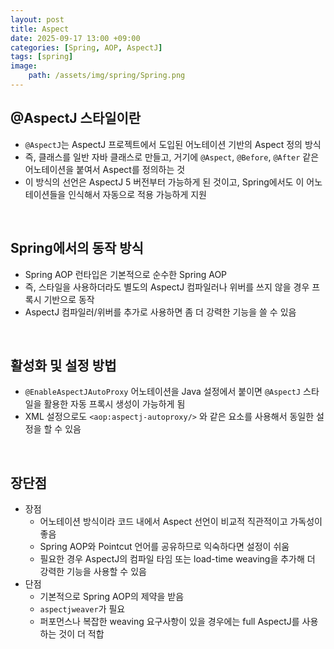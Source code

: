 ```yaml
---
layout: post
title: Aspect
date: 2025-09-17 13:00 +09:00
categories: [Spring, AOP, AspectJ]
tags: [spring]
image:
    path: /assets/img/spring/Spring.png
---
```


## @AspectJ 스타일이란

- `@AspectJ`는 AspectJ 프로젝트에서 도입된 어노테이션 기반의 Aspect 정의 방식
- 즉, 클래스를 일반 자바 클래스로 만들고, 거기에 `@Aspect`, `@Before`, `@After` 같은 어노테이션을 붙여서 Aspect를 정의하는 것
- 이 방식의 선언은 AspectJ 5 버전부터 가능하게 된 것이고, Spring에서도 이 어노테이션들을 인식해서 자동으로 적용 가능하게 지원

<br>

## Spring에서의 동작 방식

- Spring AOP 런타입은 기본적으로 순수한 Spring AOP
- 즉, 스타일을 사용하더라도 별도의 AspectJ 컴파일러나 위버를 쓰지 않을 경우 프록시 기반으로 동작
- AspectJ 컴파일러/위버를 추가로 사용하면 좀 더 강력한 기능을 쓸 수 있음

<br>

## 활성화 및 설정 방법

- `@EnableAspectJAutoProxy` 어노테이션을 Java 설정에서 붙이면 `@AspectJ` 스타일을 활용한 자동 프록시 생성이 가능하게 됨
- XML 설정으로도 `<aop:aspectj-autoproxy/>` 와 같은 요소를 사용해서 동일한 설정을 할 수 있음

<br>

## 장단점

- 장점 
  - 어노테이션 방식이라 코드 내에서 Aspect 선언이 비교적 직관적이고 가독성이 좋음
  - Spring AOP와 Pointcut 언어를 공유하므로 익숙하다면 설정이 쉬움
  - 필요한 경우 AspectJ의 컴파일 타임 또는 load-time weaving을 추가해 더 강력한 기능을 사용할 수 있음
- 단점
  - 기본적으로 Spring AOP의 제약을 받음
  - `aspectjweaver`가 필요
  - 퍼포먼스나 복잡한 weaving 요구사항이 있을 경우에는 full AspectJ를 사용하는 것이 더 적합